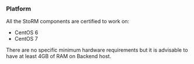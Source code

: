 ### Platform <a name="platform">&nbsp;</a>

All the StoRM components are certified to work on:

* CentOS 6
* CentOS 7

There are no specific minimum hardware requirements but it is advisable to have at least 4GB of RAM on Backend host.